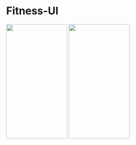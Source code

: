 # Fitness-UI

<img class="lazy alignnone wp-image-2502 lazy-loaded" src="http://tefumaru.com/wp-content/uploads/2020/12/fitness1.gif" data-lazy-type="image" data-lazy-src="http://tefumaru.com/wp-content/uploads/2020/12/fitness1.gif" alt="" width="165" height="308">

<img class="lazy alignnone wp-image-2502 lazy-loaded" src="http://tefumaru.com/wp-content/uploads/2020/12/fitness2.gif" data-lazy-type="image" data-lazy-src="http://tefumaru.com/wp-content/uploads/2020/12/fitness1.gif" alt="" width="165" height="308">
